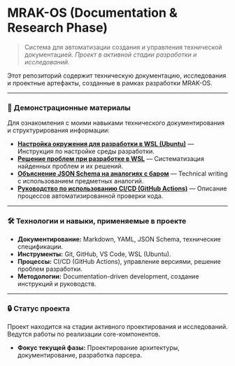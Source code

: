 # MRAK-OS (Documentation & Research Phase)

> Система для автоматизации создания и управления технической документацией.
> *Проект в активной стадии разработки и исследований.*

Этот репозиторий содержит техническую документацию, исследования и проектные артефакты, созданные в рамках разработки MRAK-OS.

---

### 📁 Демонстрационные материалы

Для ознакомления с моими навыками технического документирования и структурирования информации:

*   **[Настройка окружения для разработки в WSL (Ubuntu)](scripts/environment.md)** — Инструкция по настройке среды разработки.
*   **[Решение проблем при разработке в WSL](docs/learning/wsl-issues-summary.md)** — Систематизация найденных проблем и их решений.
*   **[Объяснение JSON Schema на аналогиях с баром](docs/learning/json-schema.md)** — Technical writing с использованием предметных аналогий.
*   **[Руководство по использованию CI/CD (GitHub Actions)](docs/learning/ci-usage-guide.md)** — Описание процессов автоматизированной проверки кода.

---

### 🛠 Технологии и навыки, применяемые в проекте

*   **Документирование:** Markdown, YAML, JSON Schema, технические спецификации.
*   **Инструменты:** Git, GitHub, VS Code, WSL (Ubuntu).
*   **Процессы:** CI/CD (GitHub Actions), управление версиями, решение проблем разработки.
*   **Методологии:** Documentation-driven development, создание инструкций и руководств.

---

### 🔒 Статус проекта

Проект находится на стадии активного проектирования и исследований. Ведутся работы по реализации core-компонентов.

*   **Фокус текущей фазы:** Проектирование архитектуры, документирование, разработка парсера.
